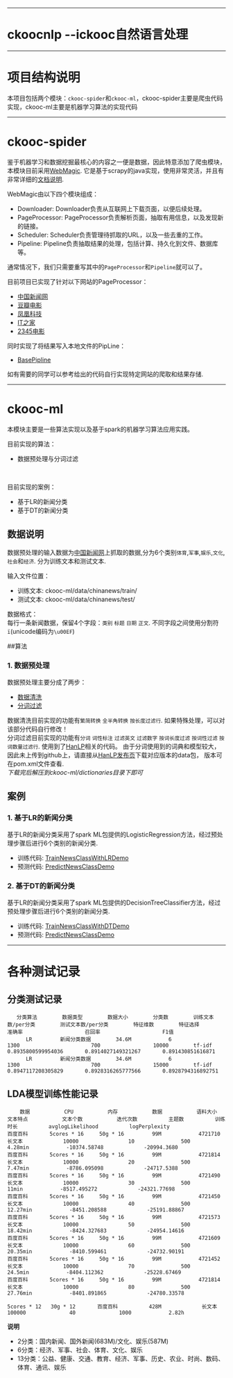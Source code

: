 ***********************************************************************
# ckoocnlp --ickooc自然语言处理


***********************************************************************
# 项目结构说明
本项目包括两个模块：`ckooc-spider`和`ckooc-ml`，ckooc-spider主要是爬虫代码实现，ckooc-ml主要是机器学习算法的实现代码

---
# ckooc-spider
鉴于机器学习和数据挖掘最核心的内容之一便是数据，因此特意添加了爬虫模块，本模块目前采用[WebMagic](https://github.com/code4craft/webmagic). 它是基于scrapy的java实现，使用非常灵活，并且有非常详细的[文档说明](http://webmagic.io/docs/zh/).

WebMagic由以下四个模块组成：<br>
>
* Downloader: Downloader负责从互联网上下载页面，以便后续处理。
* PageProcessor: PageProcessor负责解析页面，抽取有用信息，以及发现新的链接。
* Scheduler: Scheduler负责管理待抓取的URL，以及一些去重的工作。
* Pipeline: Pipeline负责抽取结果的处理，包括计算、持久化到文件、数据库等。

通常情况下，我们只需要重写其中的`PageProcessor`和`Pipeline`就可以了。<br>

目前项目已实现了针对以下网站的PageProcessor：
>
* [中国新闻网](https://github.com/yhao2014/CkoocNLP/blob/master/ckooc-spider/src/main/java/webmagic/processors/ChinaNewsProcessor.java)
* [豆瓣电影](https://github.com/yhao2014/CkoocNLP/blob/master/ckooc-spider/src/main/java/webmagic/processors/DoubanMovieProcessor.java)
* [凤凰科技](https://github.com/yhao2014/CkoocNLP/blob/master/ckooc-spider/src/main/java/webmagic/processors/FHInternetProcessor.java)
* [IT之家](https://github.com/yhao2014/CkoocNLP/blob/master/ckooc-spider/src/main/java/webmagic/processors/ITHomeProcessor.java)
* [2345电影](https://github.com/yhao2014/CkoocNLP/blob/master/ckooc-spider/src/main/java/webmagic/processors/Movie2345Processor.java)

同时实现了将结果写入本地文件的PipLine：
>
* [BasePipline](https://github.com/yhao2014/CkoocNLP/blob/master/ckooc-spider/src/main/java/webmagic/piplines/BasePipline.java)

如有需要的同学可以参考给出的代码自行实现特定网站的爬取和结果存储.

---
# ckooc-ml
本模块主要是一些算法实现以及基于spark的机器学习算法应用实践。<br>

目前实现的算法：
>
* 数据预处理与分词过滤

<br>

目前实现的案例：
>
* 基于LR的新闻分类
* 基于DT的新闻分类


## 数据说明
数据预处理的输入数据为[中国新闻网](http://www.chinanews.com/)上抓取的数据,分为6个类别`体育`,`军事`,`娱乐`,`文化`,`社会`和`经济`. 分为训练文本和测试文本.

输入文件位置：
* 训练文本: ckooc-ml/data/chinanews/train/
* 测试文本: ckooc-ml/data/chinanews/test/

数据格式：<br>
每行一条新闻数据，保留4个字段：`类别` `标题` `日期` `正文`. 不同字段之间使用分割符`ï`(unicode编码为`\u00EF`)

##算法

### 1. 数据预处理
数据预处理主要分成了两步：
>
* [数据清洗](https://github.com/yhao2014/CkoocNLP/blob/master/ckooc-ml/src/main/scala/algorithms/nlp/clean/Cleaner.scala)
* [分词过滤](https://github.com/yhao2014/CkoocNLP/blob/master/ckooc-ml/src/main/scala/algorithms/nlp/segment/Segmenter.scala)

数据清洗目前实现的功能有`繁简转换` `全半角转换` `按长度过滤行`. 如果特殊处理，可以对该部分代码自行修改！<br>
分词过滤目前实现的功能有`分词` `词性标注` `过滤英文` `过滤数字` `按词长度过滤` `按词性过滤` `按词数量过滤行`. 使用到了[HanLP](https://github.com/hankcs/HanLP)相关的代码。
由于分词使用到的词典和模型较大，因此未上传到github上，请直接从[HanLP发布页](https://github.com/hankcs/HanLP/releases)下载对应版本的data包，
版本可在pom.xml文件查看.<br>
*下载完后解压到ckooc-ml/dictionaries目录下即可*


## 案例

### 1. 基于LR的新闻分类
基于LR的新闻分类采用了spark ML包提供的LogisticRegression方法，经过预处理步骤后进行6个类别的新闻分类.
>
* 训练代码: [TrainNewsClassWithLRDemo](https://github.com/yhao2014/CkoocNLP/blob/master/ckooc-ml/src/main/scala/applications/ml/TrainNewsClassWithLRDemo.scala)
* 预测代码: [PredictNewsClassDemo](https://github.com/yhao2014/CkoocNLP/blob/master/ckooc-ml/src/main/scala/applications/ml/PredictNewsClassDemo.scala)

### 2. 基于DT的新闻分类
基于LR的新闻分类采用了spark ML包提供的DecisionTreeClassifier方法，经过预处理步骤后进行6个类别的新闻分类.
>
* 训练代码: [TrainNewsClassWithDTDemo](https://github.com/yhao2014/CkoocNLP/blob/master/ckooc-ml/src/main/scala/applications/ml/TrainNewsClassWithDTDemo.scala)
* 预测代码: [PredictNewsClassDemo](https://github.com/yhao2014/CkoocNLP/blob/master/ckooc-ml/src/main/scala/applications/ml/PredictNewsClassDemo.scala)



---
# 各种测试记录
## 分类测试记录
       分类算法        数据类型        数据大小        分类数        训练文本数/per分类        测试文本数/per分类        特征维数        特征选择         准确率                    召回率                    F1值                  
          LR         新闻分类数据        34.6M            6                1300                       700                 10000        tf-idf        0.8935800599954036       0.8914027149321267       0.891430851616871 
          LR         新闻分类数据        34.6M            6                1300                       700                 15000        tf-idf        0.8947117208305829       0.8928316265777566       0.8928794316892751 


## LDA模型训练性能记录

        数据           CPU           内存           数据           语料大小           文本特点           文本个数           迭代次数          主题数          训练时长          avglogLikelihood          logPerplexity
    百度百科       5cores * 16     50g * 16         99M            4721710             长文本             10000                10               500            4.28min            -10374.58748             -20994.3680
    百度百科       5cores * 16     50g * 16         99M            4721814             长文本             10000                20               500            7.47min            -8786.095098             -24717.5388
    百度百科       5cores * 16     50g * 16         99M            4721490             长文本             10000                30               500              11min            -8517.495272             -24321.77698
    百度百科       5cores * 16     50g * 16         99M            4721450             长文本             10000                40               500           12.27min            -8451.208588             -25191.88867
    百度百科       5cores * 16     50g * 16         99M            4721573             长文本             10000                50               500           18.42min            -8424.327683             -24954.14616
    百度百科       5cores * 16     50g * 16         99M            4721609             长文本             10000                60               500           20.35min            -8410.599461             -24732.90191
    百度百科       5cores * 16     50g * 16         99M            4721452             长文本             10000                70               500            24.5min            -8404.112362             -25228.67469
    百度百科       5cores * 16     50g * 16         99M            4721814             长文本             10000                80               500           27.76min            -8401.891865             -24780.33578

    5cores * 12   30g * 12       百度百科          428M             长文本            100000              40              1000            2.82h



**说明**
>
* 2分类：国内新闻、国外新闻(683M)/文化、娱乐(587M)
* 6分类：经济、军事、社会、体育、文化、娱乐
* 13分类：公益、健康、交通、教育、经济、军事、历史、农业、时尚、数码、体育、通讯、娱乐